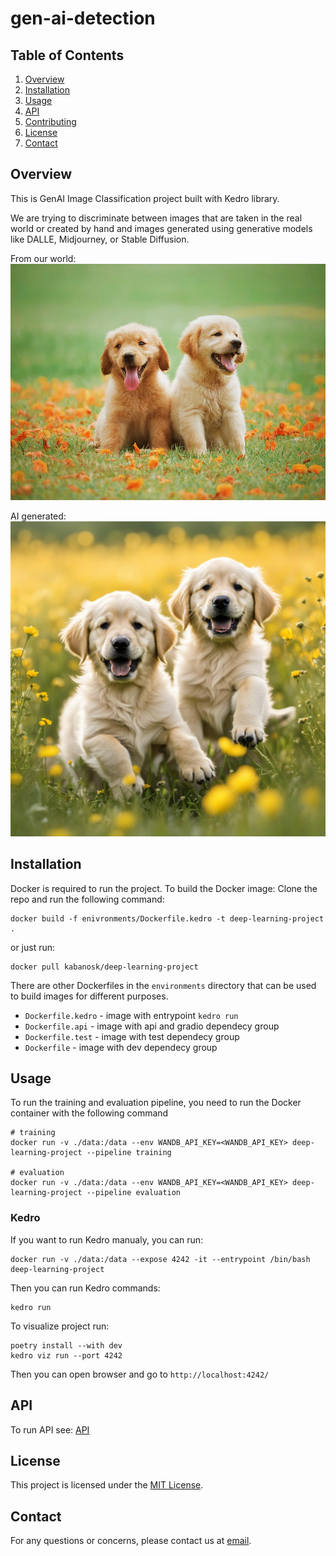 # gen-ai-detection
## Table of Contents
1. [Overview](#overview)
2. [Installation](#installation)
3. [Usage](#usage)
4. [API](#api)
5. [Contributing](#contributing)
6. [License](#license)
7. [Contact](#contact)

## Overview
This is GenAI Image Classification project built with Kedro library.

We are trying to discriminate between images that are taken in the real world or created by hand and images generated using generative models like DALLE, Midjourney, or Stable Diffusion.

From our world:
![Real world puppies](imgs/cHJpdmF0ZS9sci9pbWFnZXMvd2Vic2l0ZS8yMDIyLTA1L25zODIzMC1pbWFnZS5qcGc.webp)

AI generated:
![Puppies generated by Stable Diffusion](imgs/4Q91mZx8dyJfTkuBOokf--4--ojjjo.jpg)

## Installation
Docker is required to run the project. To build the Docker image:
Clone the repo and run the following command:

```
docker build -f enivronments/Dockerfile.kedro -t deep-learning-project .
```
or just run:
```
docker pull kabanosk/deep-learning-project
```

There are other Dockerfiles in the `environments` directory that can be used to build images for different purposes.
* `Dockerfile.kedro` - image with entrypoint `kedro run`
* `Dockerfile.api` - image with api and gradio dependecy group
* `Dockerfile.test` - image with test dependecy group
* `Dockerfile` - image with dev dependecy group


## Usage
To run the training and evaluation pipeline, you need to run the Docker container with the following command

```
# training
docker run -v ./data:/data --env WANDB_API_KEY=<WANDB_API_KEY> deep-learning-project --pipeline training

# evaluation
docker run -v ./data:/data --env WANDB_API_KEY=<WANDB_API_KEY> deep-learning-project --pipeline evaluation
```

### Kedro 

If you want to run Kedro manualy, you can run:

```
docker run -v ./data:/data --expose 4242 -it --entrypoint /bin/bash deep-learning-project
```

Then you can run Kedro commands:

```
kedro run
```

To visualize project run: 

```
poetry install --with dev
kedro viz run --port 4242
```

Then you can open browser and go to `http://localhost:4242/`

## API
To run API see: [API](src/api/README.md)

## License
This project is licensed under the [MIT License](LICENSE).

## Contact
For any questions or concerns, please contact us at [email](mailto:your-email@example.com).
